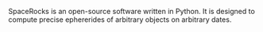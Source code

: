 SpaceRocks is an open-source software written in Python. It is designed to compute precise ephererides of arbitrary objects on arbitrary dates.